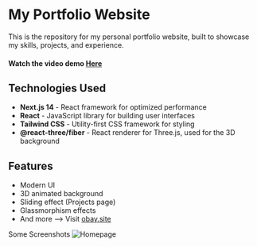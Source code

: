 # My Portfolio Website

This is the repository for my personal portfolio website, built to showcase my skills, projects, and experience.

#### Watch the video demo  [Here](https://cloud-5scg60z5g-hack-club-bot.vercel.app/1screenrun-01-30-2025-11-59-29.mp4)


## Technologies Used
- **Next.js 14** - React framework for optimized performance
- **React** - JavaScript library for building user interfaces
- **Tailwind CSS** - Utility-first CSS framework for styling
- **@react-three/fiber** - React renderer for Three.js, used for the 3D background

## Features
- Modern UI
- 3D animated background
- Sliding effect (Projects page)
- Glassmorphism effects
- And more --> Visit [obay.site](https://www.obay.site/)

Some Screenshots 
![Homepage](https://cloud-5scg60z5g-hack-club-bot.vercel.app/0chrome-capture-2025-1-30.gif)



